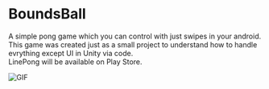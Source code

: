 # BoundsBall
A simple pong game which you can control with just swipes in your android. <br/>
This game was created just as a small project to understand how to handle evrything except UI in Unity via code. <br/>
LinePong will be available on Play Store. <br/>

![GIF](https://user-images.githubusercontent.com/24433698/156880846-488b22e2-1f0a-42c3-bb16-076a6ceb6c9d.gif)
